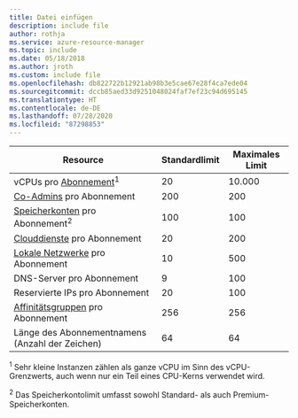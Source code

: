 ```yaml
---
title: Datei einfügen
description: include file
author: rothja
ms.service: azure-resource-manager
ms.topic: include
ms.date: 05/18/2018
ms.author: jroth
ms.custom: include file
ms.openlocfilehash: db822722b12921ab98b3e5cae67e28f4ca7ede04
ms.sourcegitcommit: dccb85aed33d9251048024faf7ef23c94d695145
ms.translationtype: HT
ms.contentlocale: de-DE
ms.lasthandoff: 07/28/2020
ms.locfileid: "87298853"
---
```

| Resource | Standardlimit | Maximales Limit |
| --- | --- | --- |
| vCPUs pro [Abonnement](../articles/billing-buy-sign-up-azure-subscription.md)<sup>1</sup> |20 |10.000 |
| [Co-Admins](../articles/cost-management-billing/manage/add-change-subscription-administrator.md) pro Abonnement |200 |200 |
| [Speicherkonten](../articles/storage/common/storage-create-storage-account.md) pro Abonnement<sup>2</sup> |100 |100 |
| [Clouddienste](../articles/cloud-services/cloud-services-choose-me.md) pro Abonnement |20 |200 |
| [Lokale Netzwerke](/previous-versions/azure/reference/jj157100(v=azure.100)) pro Abonnement |10 |500 |
| DNS-Server pro Abonnement |9 |100 |
| Reservierte IPs pro Abonnement |20 |100 |
| [Affinitätsgruppen](../articles/virtual-network/virtual-networks-migrate-to-regional-vnet.md) pro Abonnement |256 |256 |
| Länge des Abonnementnamens (Anzahl der Zeichen) | 64 | 64 |

<sup>1</sup> Sehr kleine Instanzen zählen als ganze vCPU im Sinn des vCPU-Grenzwerts, auch wenn nur ein Teil eines CPU-Kerns verwendet wird.

<sup>2</sup> Das Speicherkontolimit umfasst sowohl Standard- als auch Premium-Speicherkonten. 

